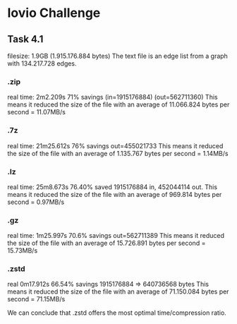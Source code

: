 # Iovio Challenge

## Task 4.1

filesize: 1.9GB (1.915.176.884 bytes)
The text file is an edge list from a graph with 134.217.728 edges. 

### .zip
real time: 2m2.209s
71% savings
(in=1915176884) (out=562711360)
This means it reduced the size of the file with an average of 11.066.824 bytes per second = 11.07MB/s

### .7z
real time: 21m25.612s
76% savings
out=455021733
This means it reduced the size of the file with an average of 1.135.767 bytes per second = 1.14MB/s

### .lz
real time: 25m8.673s
76.40% saved
1915176884 in, 452044114 out.
This means it reduced the size of the file with an average of 969.814 bytes per second = 0.97MB/s

### .gz
real time: 1m25.997s
70.6% savings
out=562711389
This means it reduced the size of the file with an average of 15.726.891 bytes per second = 15.73MB/s

### .zstd
real	0m17.912s
66.54% savings
1915176884 => 640736568 bytes
This means it reduced the size of the file with an average of 71.150.084 bytes per second = 71.15MB/s

We can conclude that .zstd offers the most optimal time/compression ratio. 


